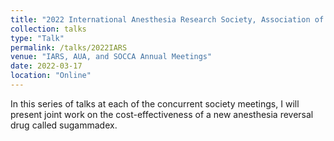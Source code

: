 ```yaml
---
title: "2022 International Anesthesia Research Society, Association of University Anesthesiologists, and Society of Critical Care Anesthesiologists Annual Meetings"
collection: talks
type: "Talk"
permalink: /talks/2022IARS
venue: "IARS, AUA, and SOCCA Annual Meetings"
date: 2022-03-17
location: "Online"
---
```


In this series of talks at each of the concurrent society meetings, I will present joint work on the cost-effectiveness of a new anesthesia reversal drug called sugammadex.
